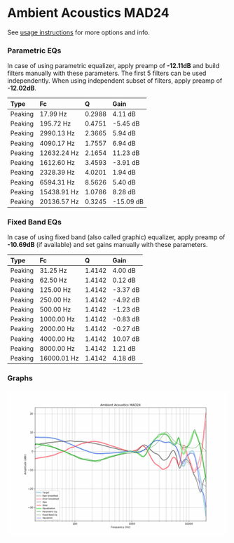 # Ambient Acoustics MAD24
See [usage instructions](https://github.com/jaakkopasanen/AutoEq#usage) for more options and info.

### Parametric EQs
In case of using parametric equalizer, apply preamp of **-12.11dB** and build filters manually
with these parameters. The first 5 filters can be used independently.
When using independent subset of filters, apply preamp of **-12.02dB**.

| Type    | Fc          |      Q | Gain      |
|:--------|:------------|:-------|:----------|
| Peaking | 17.99 Hz    | 0.2988 | 4.11 dB   |
| Peaking | 195.72 Hz   | 0.4751 | -5.45 dB  |
| Peaking | 2990.13 Hz  | 2.3665 | 5.94 dB   |
| Peaking | 4090.17 Hz  | 1.7557 | 6.94 dB   |
| Peaking | 12632.24 Hz | 2.1654 | 11.23 dB  |
| Peaking | 1612.60 Hz  | 3.4593 | -3.91 dB  |
| Peaking | 2328.39 Hz  | 4.0201 | 1.94 dB   |
| Peaking | 6594.31 Hz  | 8.5626 | 5.40 dB   |
| Peaking | 15438.91 Hz | 1.0786 | 8.28 dB   |
| Peaking | 20136.57 Hz | 0.3245 | -15.09 dB |

### Fixed Band EQs
In case of using fixed band (also called graphic) equalizer, apply preamp of **-10.69dB**
(if available) and set gains manually with these parameters.

| Type    | Fc          |      Q | Gain     |
|:--------|:------------|:-------|:---------|
| Peaking | 31.25 Hz    | 1.4142 | 4.00 dB  |
| Peaking | 62.50 Hz    | 1.4142 | 0.12 dB  |
| Peaking | 125.00 Hz   | 1.4142 | -3.37 dB |
| Peaking | 250.00 Hz   | 1.4142 | -4.92 dB |
| Peaking | 500.00 Hz   | 1.4142 | -1.23 dB |
| Peaking | 1000.00 Hz  | 1.4142 | -0.83 dB |
| Peaking | 2000.00 Hz  | 1.4142 | -0.27 dB |
| Peaking | 4000.00 Hz  | 1.4142 | 10.07 dB |
| Peaking | 8000.00 Hz  | 1.4142 | 1.21 dB  |
| Peaking | 16000.01 Hz | 1.4142 | 4.18 dB  |

### Graphs
![](./Ambient%20Acoustics%20MAD24.png)